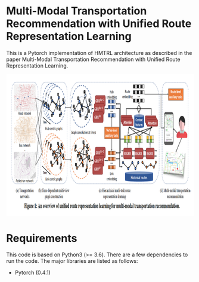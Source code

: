 # Multi-Modal Transportation Recommendation with Unified Route Representation Learning
This is a Pytorch implementation of HMTRL architecture as described in the paper Multi-Modal Transportation Recommendation with Unified
Route Representation Learning.

<p align="center">
  <img width="600" height="380.5" src=./figs/framework.png>
</p>

# Requirements
This code is based on Python3 (>= 3.6). There are a few dependencies to run the code. The major libraries are listed as follows:
* Pytorch (0.4.1)
